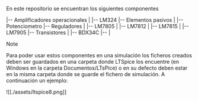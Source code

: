 En este repositorio se encuentran los siguientes componentes

|-- Amplificadores operacionales
|   |-- LM324
|-- Elementos pasivos
|   |-- Potenciometro
|-- Reguladores
|   |-- LM7805
|   |-- LM7812
|   |-- LM7815
|   |-- LM7905
|-- Transistores
|   |-- BDX34C
|-- |

>[!NOTE]
>
>Para poder usar estos componentes en una simulación los ficheros creados deben ser guardados en una carpeta donde LTSpice los encuentre (en Windows en la carpeta Documentos/LTsPice) o en su defecto deben estar en la misma carpeta donde se guarde el fichero de simulación. A continuación un ejemplo:
>
>![[./assets/ltspice8.png]]